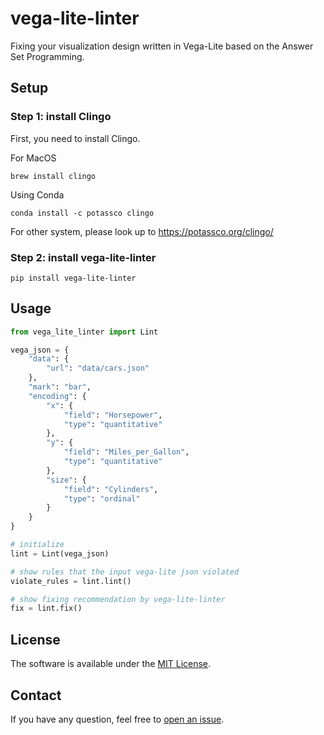 # vega-lite-linter
Fixing your visualization design written in Vega-Lite based on the Answer Set Programming.

## Setup
### Step 1: install **Clingo**
   First, you need to install Clingo.

For MacOS
```
brew install clingo
```

Using Conda
```
conda install -c potassco clingo
```

For other system, please look up to https://potassco.org/clingo/

### Step 2: install vega-lite-linter
```
pip install vega-lite-linter
```

## Usage

```python
from vega_lite_linter import Lint 

vega_json = {
    "data": {
        "url": "data/cars.json"
    },
    "mark": "bar",
    "encoding": {
        "x": {
            "field": "Horsepower",
            "type": "quantitative"
        },
        "y": {
            "field": "Miles_per_Gallon",
            "type": "quantitative"
        },
        "size": {
            "field": "Cylinders",
            "type": "ordinal"
        }
    }
}

# initialize 
lint = Lint(vega_json)

# show rules that the input vega-lite json violated
violate_rules = lint.lint()

# show fixing recommendation by vega-lite-linter
fix = lint.fix()

```

<!-- More details can be found in [vega-lite-linter's project website](xxx). -->


## License
The software is available under the [MIT License](https://github.com/idvxlab/vega-lite-linter/blob/main/LICENSE).



## Contact
If you have any question, feel free to [open an issue](https://github.com/idvxlab/vega-lite-linter/issues/new/).